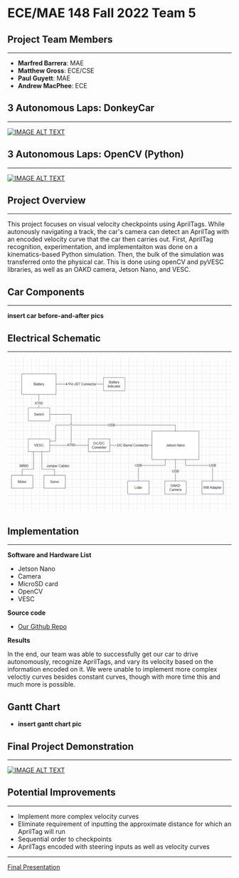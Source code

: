 # ECE/MAE 148 Fall 2022 Team 5



## Project Team Members
___
 - **Marfred Barrera**: MAE
 - **Matthew Gross**: ECE/CSE
 - **Paul Guyett**: MAE
 - **Andrew MacPhee**: ECE


## 3 Autonomous Laps: DonkeyCar
___

[![IMAGE ALT TEXT](http://img.youtube.com/vi/48cDjzWQkHg/0.jpg)](http://www.youtube.com/watch?v=48cDjzWQkHg "Video Title")

## 3 Autonomous Laps: OpenCV (Python)

___
[![IMAGE ALT TEXT](http://img.youtube.com/vi/9QWA0Zpbya8/0.jpg)](http://www.youtube.com/watch?v=9QWA0Zpbya8 "Video Title")

## Project Overview
___
This project focuses on visual velocity checkpoints using AprilTags. While autonously navigating a track, the car's camera can detect an AprilTag with an encoded velocity curve that the car then carries out. First, AprilTag recognition, experimentation, and implementaiton was done on a kinematics-based Python simulation. Then, the bulk of the simulation was transferred onto the physical car. This is done using openCV and pyVESC libraries, as well as an OAKD camera, Jetson Nano, and VESC. 

## Car Components
___

**insert car before-and-after pics**

## Electrical Schematic
___
<img src="Electrical_Schematic.png" alt="schematic" width="600"/>


## Implementation
___
**Software and Hardware List**
- Jetson Nano
- Camera
- MicroSD card
- OpenCV
- VESC

**Source code**

- [Our Github Repo](https://github.com/maarongross/148-final-project)


**Results**

In the end, our team was able to successfully get our car to drive autonomously, recognize AprilTags, and vary its velocity based on the information encoded on it. We were unable to implement more complex veloctiy curves besides constant curves, though with more time this and much more is possible. 


## Gantt Chart
- **insert gantt chart pic**

## Final Project Demonstration
___
[![IMAGE ALT TEXT](http://img.youtube.com/vi/Gh7nhntkhSI/0.jpg)](http://www.youtube.com/watch?v=Gh7nhntkhSI "Video Title")


## Potential Improvements

___

- Implement more complex velocity curves
- Eliminate requirement of inputting the approximate distance for which an AprilTag will run
- Sequential order to checkpoints
- AprilTags encoded with steering inputs as well as velocity curves

___

[Final Presentation](https://docs.google.com/presentation/d/1rmymGUZG53cA7HSs-WxR7bJfRqua__aouMMzhB_43e0/edit#slide=id.p)
